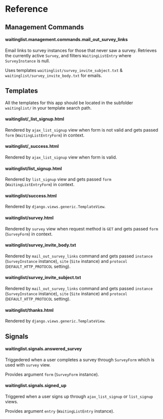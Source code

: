 # Reference

## Management Commands

#### waitinglist.management.commands.mail_out_survey_links

Email links to survey instances for those that never saw a survey. Retrieves the currently active `Survey`, and filters `WaitingListEntry` where `SurveyInstance` is null.

Uses templates `waitinglist/survey_invite_subject.txt` & `waitinglist/survey_invite_body.txt` for emails.

## Templates

All the templates for this app should be located in the subfolder `waitinglist/` in your template search path.

#### waitinglist/_list_signup.html

Rendered by `ajax_list_signup` view when form is not valid and gets passed `form` (`WaitingListEntryForm`) in context.

#### waitinglist/_success.html

Rendered by `ajax_list_signup` view when form is valid.

#### waitinglist/list_signup.html

Rendered by `list_signup` view and gets passed `form` (`WaitingListEntryForm`) in context.

#### waitinglist/success.html

Rendered by `django.views.generic.TemplateView`.

#### waitinglist/survey.html

Rendered by `survey` view when request method is `GET` and gets passed `form` (`SurveyForm`) in context.

#### waitinglist/survey_invite_body.txt

Rendered by `mail_out_survey_links` command and gets passed `instance` (`SurveyInstance` instance), `site` (`Site` instance) and `protocol` (`DEFAULT_HTTP_PROTOCOL` setting).

#### waitinglist/survey_invite_subject.txt

Rendered by `mail_out_survey_links` command and gets passed `instance` (`SurveyInstance` instance), `site` (`Site` instance) and `protocol` (`DEFAULT_HTTP_PROTOCOL` setting).

#### waitinglist/thanks.html

Rendered by `django.views.generic.TemplateView`.

## Signals

#### waitinglist.signals.answered_survey

Triggedered when a user completes a survey through `SurveyForm` which is used with `survey` view.

Provides argument `form` (`SurveyForm` instance).

#### waitinglist.signals.signed_up

Triggered when a user signs up through `ajax_list_signup` or `list_signup` views.

Provides argument `entry` (`WaitingListEntry` instance).
